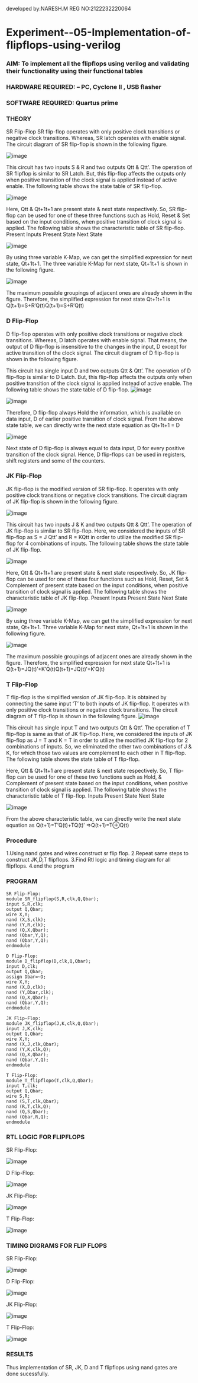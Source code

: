 developed by:NARESH.M
REG NO:2122232220064

# Experiment--05-Implementation-of-flipflops-using-verilog
### AIM: To implement all the flipflops using verilog and validating their functionality using their functional tables
### HARDWARE REQUIRED:  – PC, Cyclone II , USB flasher
### SOFTWARE REQUIRED:   Quartus prime
### THEORY 
SR Flip-Flop
SR flip-flop operates with only positive clock transitions or negative clock transitions. Whereas, SR latch operates with enable signal. The circuit diagram of SR flip-flop is shown in the following figure.

![image](https://github.com/blessingjeffrey/Experiment--05-Implementation-of-flipflops-using-verilog/assets/149134943/0c8d306e-e555-4ac7-93ed-fea0ec3fbfac)

 
This circuit has two inputs S & R and two outputs Qtt & Qtt’. The operation of SR flipflop is similar to SR Latch. But, this flip-flop affects the outputs only when positive transition of the clock signal is applied instead of active enable.
The following table shows the state table of SR flip-flop.


![image](https://github.com/blessingjeffrey/Experiment--05-Implementation-of-flipflops-using-verilog/assets/149134943/5295ae59-c565-418e-9190-4caa2e2d680b)


Here, Qtt & Qt+1t+1 are present state & next state respectively. So, SR flip-flop can be used for one of these three functions such as Hold, Reset & Set based on the input conditions, when positive transition of clock signal is applied. The following table shows the characteristic table of SR flip-flop.
Present Inputs	Present State	Next State


![image](https://github.com/blessingjeffrey/Experiment--05-Implementation-of-flipflops-using-verilog/assets/149134943/1886e5e6-b409-4d01-befe-94a9f2d72ef2)

By using three variable K-Map, we can get the simplified expression for next state, Qt+1t+1. The three variable K-Map for next state, Qt+1t+1 is shown in the following figure.

![image](https://github.com/blessingjeffrey/Experiment--05-Implementation-of-flipflops-using-verilog/assets/149134943/e91b8ada-0209-4225-92e4-abfad68ac221)

 
The maximum possible groupings of adjacent ones are already shown in the figure. Therefore, the simplified expression for next state Qt+1t+1 is
Q(t+1)=S+R′Q(t)Q(t+1)=S+R′Q(t)


### D Flip-Flop
D flip-flop operates with only positive clock transitions or negative clock transitions. Whereas, D latch operates with enable signal. That means, the output of D flip-flop is insensitive to the changes in the input, D except for active transition of the clock signal. The circuit diagram of D flip-flop is shown in the following figure.
 
This circuit has single input D and two outputs Qtt & Qtt’. The operation of D flip-flop is similar to D Latch. But, this flip-flop affects the outputs only when positive transition of the clock signal is applied instead of active enable.
The following table shows the state table of D flip-flop.
![image](https://github.com/blessingjeffrey/Experiment--05-Implementation-of-flipflops-using-verilog/assets/149134943/d4342056-3e3d-4eaa-b50d-630de3d9966b)

![image](https://github.com/blessingjeffrey/Experiment--05-Implementation-of-flipflops-using-verilog/assets/149134943/2b841ebc-30a4-4789-ad31-5d98ccc7b3dd)



Therefore, D flip-flop always Hold the information, which is available on data input, D of earlier positive transition of clock signal. From the above state table, we can directly write the next state equation as
Qt+1t+1 = D



![image](https://user-images.githubusercontent.com/36288975/167908850-d39d07ba-7f9d-490a-b9f2-274e189fd047.png)

Next state of D flip-flop is always equal to data input, D for every positive transition of the clock signal. Hence, D flip-flops can be used in registers, shift registers and some of the counters.


### JK Flip-Flop
JK flip-flop is the modified version of SR flip-flop. It operates with only positive clock transitions or negative clock transitions. The circuit diagram of JK flip-flop is shown in the following figure.


![image](https://github.com/blessingjeffrey/Experiment--05-Implementation-of-flipflops-using-verilog/assets/149134943/da036069-5546-46d8-bbf7-b8ca1e2089d4)

 
This circuit has two inputs J & K and two outputs Qtt & Qtt’. The operation of JK flip-flop is similar to SR flip-flop. Here, we considered the inputs of SR flip-flop as S = J Qtt’ and R = KQtt in order to utilize the modified SR flip-flop for 4 combinations of inputs.
The following table shows the state table of JK flip-flop.


![image](https://user-images.githubusercontent.com/36288975/167908575-59c35afb-50d3-46a2-888c-47478a3179d5.png)

Here, Qtt & Qt+1t+1 are present state & next state respectively. So, JK flip-flop can be used for one of these four functions such as Hold, Reset, Set & Complement of present state based on the input conditions, when positive transition of clock signal is applied. The following table shows the characteristic table of JK flip-flop.
Present Inputs	Present State	Next State

![image](https://user-images.githubusercontent.com/36288975/167908664-c854ffe9-0bd3-44c2-bfa6-e53928181c69.png)


By using three variable K-Map, we can get the simplified expression for next state, Qt+1t+1. Three variable K-Map for next state, Qt+1t+1 is shown in the following figure.
 
 
 ![image](https://user-images.githubusercontent.com/36288975/167908688-fa93c3e9-8323-4864-947d-c11d163d5a90.png)

The maximum possible groupings of adjacent ones are already shown in the figure. Therefore, the simplified expression for next state Qt+1t+1 is
Q(t+1)=JQ(t)′+K′Q(t)Q(t+1)=JQ(t)′+K′Q(t)



### T Flip-Flop
T flip-flop is the simplified version of JK flip-flop. It is obtained by connecting the same input ‘T’ to both inputs of JK flip-flop. It operates with only positive clock transitions or negative clock transitions. The circuit diagram of T flip-flop is shown in the following figure.
![image](https://user-images.githubusercontent.com/36288975/167911534-5f3c445d-bc68-46e2-9a9c-7efce5febc60.png)



This circuit has single input T and two outputs Qtt & Qtt’. The operation of T flip-flop is same as that of JK flip-flop. Here, we considered the inputs of JK flip-flop as J = T and K = T in order to utilize the modified JK flip-flop for 2 combinations of inputs. So, we eliminated the other two combinations of J & K, for which those two values are complement to each other in T flip-flop.
The following table shows the state table of T flip-flop.



Here, Qtt & Qt+1t+1 are present state & next state respectively. So, T flip-flop can be used for one of these two functions such as Hold, & Complement of present state based on the input conditions, when positive transition of clock signal is applied. The following table shows the characteristic table of T flip-flop.
Inputs	Present State	Next State


![image](https://user-images.githubusercontent.com/36288975/167909015-53aa9450-3f28-4202-887a-79d88228f8a0.png)

From the above characteristic table, we can directly write the next state equation as
Q(t+1)=T′Q(t)+TQ(t)′
⇒Q(t+1)=T⊕Q(t)

### Procedure
1.Using nand gates and wires construct sr flip flop.
2.Repeat same steps to construct JK,D,T flipflops.
3.Find Rtl logic and timing diagram for all flipflops.
4.end the program
### PROGRAM 
```
SR Flip-Flop:
module SR_flipflop(S,R,clk,Q,Qbar);
input S,R,clk;
output Q,Qbar;
wire X,Y;
nand (X,S,clk);
nand (Y,R,clk);
nand (Q,X,Qbar);
nand (Qbar,Y,Q);
nand (Qbar,Y,Q);
endmodule
```
```
D Flip-Flop:
module D_flipflop(D,clk,Q,Qbar);
input D,clk;
output Q,Qbar;
assign Dbar=~D;
wire X,Y;
nand (X,D,clk);
nand (Y,Dbar,clk);
nand (Q,X,Qbar);
nand (Qbar,Y,Q);
endmodule
```
```
JK Flip-Flop:
module JK_flipflop(J,K,clk,Q,Qbar);
input J,K,clk;
output Q,Qbar;
wire X,Y;
nand (X,J,clk,Qbar);
nand (Y,K,clk,Q);
nand (Q,X,Qbar);
nand (Qbar,Y,Q);
endmodule
```
```
T Flip-Flop:
module T_flipflopo(T,clk,Q,Qbar);
input T,clk;
output Q,Qbar;
wire S,R;
nand (S,T,clk,Qbar);
nand (R,T,clk,Q);
nand (Q,S,Qbar);
nand (Qbar,R,Q);
endmodule
```
### RTL LOGIC FOR FLIPFLOPS 
SR Flip-Flop:

![image](https://github.com/23012312/Experiment--05-Implementation-of-flipflops-using-verilog/assets/150009714/66bcad90-56c9-43b7-8923-a5015e376c95)

D Flip-Flop:

![image](https://github.com/23012312/Experiment--05-Implementation-of-flipflops-using-verilog/assets/150009714/dc522977-8f1a-40a9-830e-fadd93b5fe89)

JK Flip-Flop:

![image](https://github.com/23012312/Experiment--05-Implementation-of-flipflops-using-verilog/assets/150009714/a795e649-2c55-4f47-adce-08629c09bb50)

T Flip-Flop:

![image](https://github.com/23012312/Experiment--05-Implementation-of-flipflops-using-verilog/assets/150009714/7cb4418d-db62-45a8-8e1f-5b2f1d6c8be4)

### TIMING DIGRAMS FOR FLIP FLOPS 
SR Flip-Flop:

![image](https://github.com/23012312/Experiment--05-Implementation-of-flipflops-using-verilog/assets/150009714/aeb143e0-8291-4c23-bb2c-1c3f6fa2081d)

D Flip-Flop:

![image](https://github.com/23012312/Experiment--05-Implementation-of-flipflops-using-verilog/assets/150009714/2d4f2f8c-afd3-4c46-8383-9db8b1733e10)

JK Flip-Flop:

![image](https://github.com/23012312/Experiment--05-Implementation-of-flipflops-using-verilog/assets/150009714/d09b394f-dc3a-480c-b746-4e0d6e449b80)

T Flip-Flop:

![image](https://github.com/23012312/Experiment--05-Implementation-of-flipflops-using-verilog/assets/150009714/a84ed532-662a-498a-abb9-c45a65c31ee4)

### RESULTS 
Thus implementation of SR, JK, D and T flipflops using nand gates are done sucessfully.
